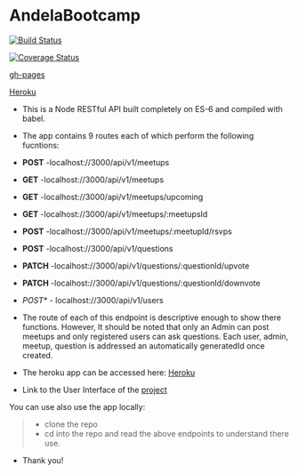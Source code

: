 


# AndelaBootcamp

[![Build Status](https://travis-ci.com/tolumide-ng/AndelaBootcamp.svg?branch=develop)](https://travis-ci.com/tolumide-ng/AndelaBootcamp)


[![Coverage Status](https://coveralls.io/repos/github/tolumide-ng/AndelaBootcamp/badge.svg?branch=develop)](https://coveralls.io/github/tolumide-ng/AndelaBootcamp?branch=develop)



[gh-pages](https://tolumide-ng.github.io/AndelaBootcamp/UI/index.html)

[Heroku](https://andelabootcamp.herokuapp.com/)



- This is a Node RESTful API built completely on ES-6 and compiled with babel.
- The app contains 9 routes each of which perform the following fucntions:

- **POST** -localhost://3000/api/v1/meetups
- **GET**  -localhost://3000/api/v1/meetups
- **GET**  -localhost://3000/api/v1/meetups/upcoming
- **GET**  -localhost://3000/api/v1/meetups/:meetupsId
- **POST** -localhost://3000/api/v1/meetups/:meetupId/rsvps


- **POST**  -localhost://3000/api/v1/questions
- **PATCH** -localhost://3000/api/v1/questions/:questionId/upvote
- **PATCH** -localhost://3000/api/v1/questions/:questionId/downvote

- *POST** - localhost://3000/api/v1/users

- The route of each of this endpoint is descriptive enough to show there functions. However, It should be noted that only an Admin can post meetups and only registered users can ask questions. Each user, admin, meetup, question is addressed an automatically generatedId once created.

- The heroku app can be accessed here: [Heroku](https://andelabootcamp.herokuapp.com/)
- Link to the User Interface of the [project](https://tolumide-ng.github.io/AndelaBootcamp/UI/index.html)


You can use also use the app locally:
>- clone the repo 
>- cd into the repo and read the above endpoints to understand there use.

- Thank you!
